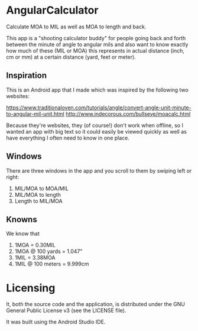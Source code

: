 # AngularCalculator
Calculate MOA to MIL as well as MOA to length and back.

This app is a "shooting calculator buddy" for people going back and
forth between the minute of angle to angular mils and also want to know
exactly how much of these (MIL or MOA) this represents in actual
distance (inch, cm or mm) at a certain distance (yard, feet or meter).

## Inspiration
This is an Android app that I made which was inspired by the
following two websites:

https://www.traditionaloven.com/tutorials/angle/convert-angle-unit-minute-to-angular-mil-unit.html
http://www.indecorous.com/bullseye/moacalc.html

Because they're websites, they (of course!) don't work when
offline, so I wanted an app with big text so it could easily
be viewed quickly as well as have everything I often need to
know in one place.

## Windows
There are three windows in the app and you scroll to them by
swiping left or right:
1) MIL/MOA to MOA/MIL
2) MIL/MOA to length
3) Length to MIL/MOA

## Knowns
We know that
1) 1MOA = 0.30MIL
2) 1MOA @ 100 yards = 1.047"
3) 1MIL = 3.38MOA
4) 1MIL @ 100 meters = 9.999cm

# Licensing
It, both the source code and the application, is distributed under
the GNU General Public License v3 (see the LICENSE file).

It was built using the Android Studio IDE.
